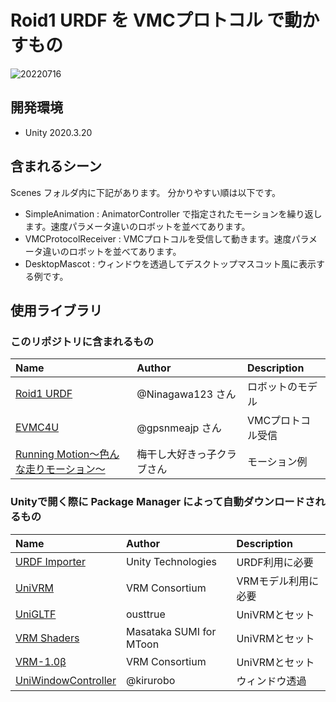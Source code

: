 # Roid1 URDF を VMCプロトコル で動かすもの

![20220716](https://user-images.githubusercontent.com/1019117/179375166-cd2939f0-bf31-4f69-937e-5085ca7eb334.jpg)


## 開発環境
- Unity 2020.3.20


## 含まれるシーン
Scenes フォルダ内に下記があります。
分かりやすい順は以下です。

- SimpleAnimation : AnimatorController で指定されたモーションを繰り返します。速度パラメータ違いのロボットを並べてあります。
- VMCProtocolReceiver : VMCプロトコルを受信して動きます。速度パラメータ違いのロボットを並べてあります。
- DesktopMascot : ウィンドウを透過してデスクトップマスコット風に表示する例です。


## 使用ライブラリ

### このリポジトリに含まれるもの
| Name | Author | Description |
|:-----|:-------|:------------|
| [Roid1 URDF](https://github.com/Ninagawa123/roid1_urdf) | @Ninagawa123 さん | ロボットのモデル |
| [EVMC4U](https://github.com/gpsnmeajp/EasyVirtualMotionCaptureForUnity) | @gpsnmeajp さん | VMCプロトコル受信 |
| [Running Motion～色んな走りモーション～](https://booth.pm/ja/items/2845548) | 梅干し大好きっ子クラブさん | モーション例 |

### Unityで開く際に Package Manager によって自動ダウンロードされるもの
| Name | Author | Description |
|:-----|:-------|:------------|
| [URDF Importer](https://github.com/Unity-Technologies/URDF-Importer) | Unity Technologies | URDF利用に必要 |
| [UniVRM](https://github.com/vrm-c/UniVRM) | VRM Consortium | VRMモデル利用に必要 |
| [UniGLTF](https://github.com/vrm-c/UniVRM/tree/master/Assets/UniGLTF) | ousttrue | UniVRMとセット |
| [VRM Shaders](https://github.com/vrm-c/UniVRM/tree/master/Assets/VRMShaders) | Masataka SUMI for MToon | UniVRMとセット |
| [VRM-1.0β](https://github.com/vrm-c/UniVRM/tree/master/Assets/VRM10) | VRM Consortium | UniVRMとセット |
| [UniWindowController](https://github.com/kirurobo/UniWindowController) | @kirurobo | ウィンドウ透過 |
